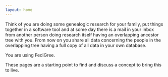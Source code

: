 ```yaml
---
layout: home
---
```


Think of you are doing some genealogic research for your family, put things together in a software tool
and at some day there is a mail in your inbox from another person doing research itself having an overlapping
ancestor tree with you. From now on you share all data concerning the people in the overlapping tree
having a full copy of all data in your own database.

You are using FediGree.

These pages are a starting point to find and discuss a concept to bring this to live.
